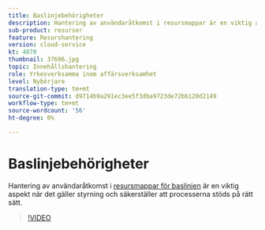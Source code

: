```yaml
---
title: Baslinjebehörigheter
description: Hantering av användaråtkomst i resursmappar är en viktig aspekt när det gäller styrning och säkerställer att processerna stöds på rätt sätt.
sub-product: resurser
feature: Resurshantering
version: cloud-service
kt: 4870
thumbnail: 37696.jpg
topic: Innehållshantering
role: Yrkesverksamma inom affärsverksamhet
level: Nybörjare
translation-type: tm+mt
source-git-commit: d9714b9a291ec3ee5f3dba9723de72bb120d2149
workflow-type: tm+mt
source-wordcount: '56'
ht-degree: 0%

---
```



# Baslinjebehörigheter

Hantering av användaråtkomst i [resursmappar för baslinjen](./baseline-folders.md) är en viktig aspekt när det gäller styrning och säkerställer att processerna stöds på rätt sätt.

>[!VIDEO](https://video.tv.adobe.com/v/37696/?quality=12&learn=on&hidetitle=true)
